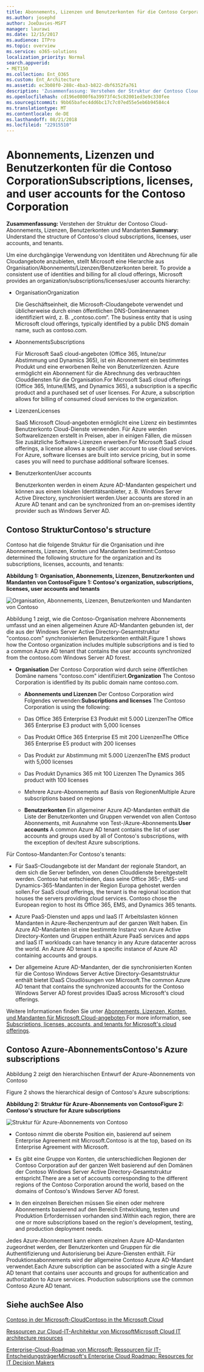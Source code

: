 ```yaml
---
title: Abonnements, Lizenzen und Benutzerkonten für die Contoso Corporation
ms.author: josephd
author: JoeDavies-MSFT
manager: laurawi
ms.date: 12/15/2017
ms.audience: ITPro
ms.topic: overview
ms.service: o365-solutions
localization_priority: Normal
search.appverid:
- MET150
ms.collection: Ent_O365
ms.custom: Ent_Architecture
ms.assetid: ec3b08f0-288c-4ba3-b822-dbf6352fa761
description: 'Zusammenfassung: Verstehen der Struktur der Contoso Cloud-Abonnements, Lizenzen, Benutzerkonten und Mandanten.'
ms.openlocfilehash: cd196e0800f6a39973f4c5c82001ed3e9c330fee
ms.sourcegitcommit: 9bb65bafec4dd6bc17c7c07ed55e5eb6b94584c4
ms.translationtype: MT
ms.contentlocale: de-DE
ms.lasthandoff: 08/21/2018
ms.locfileid: "22915510"
---
```

# <a name="subscriptions-licenses-and-user-accounts-for-the-contoso-corporation"></a><span data-ttu-id="2223c-103">Abonnements, Lizenzen und Benutzerkonten für die Contoso Corporation</span><span class="sxs-lookup"><span data-stu-id="2223c-103">Subscriptions, licenses, and user accounts for the Contoso Corporation</span></span>

 <span data-ttu-id="2223c-104">**Zusammenfassung:** Verstehen der Struktur der Contoso Cloud-Abonnements, Lizenzen, Benutzerkonten und Mandanten.</span><span class="sxs-lookup"><span data-stu-id="2223c-104">**Summary:** Understand the structure of Contoso's cloud subscriptions, licenses, user accounts, and tenants.</span></span>
  
<span data-ttu-id="2223c-105">Um eine durchgängige Verwendung von Identitäten und Abrechnung für alle Cloudangebote anzubieten, stellt Microsoft eine Hierarchie aus Organisation/Abonnements/Lizenzen/Benutzerkonten bereit.
</span><span class="sxs-lookup"><span data-stu-id="2223c-105">To provide a consistent use of identities and billing for all cloud offerings, Microsoft provides an organization/subscriptions/licenses/user accounts hierarchy:</span></span>
  
- <span data-ttu-id="2223c-106">Organisation</span><span class="sxs-lookup"><span data-stu-id="2223c-106">Organization</span></span>
    
    <span data-ttu-id="2223c-107">Die Geschäftseinheit, die Microsoft-Cloudangebote verwendet und üblicherweise durch einen öffentlichen DNS-Domänennamen identifiziert wird, z. B. „contoso.com“.
</span><span class="sxs-lookup"><span data-stu-id="2223c-107">The business entity that is using Microsoft cloud offerings, typically identified by a public DNS domain name, such as contoso.com.</span></span>
    
- <span data-ttu-id="2223c-108">Abonnements</span><span class="sxs-lookup"><span data-stu-id="2223c-108">Subscriptions</span></span>
    
    <span data-ttu-id="2223c-p101">Für Microsoft SaaS cloud-angeboten (Office 365, Intune/zur Abstimmung und Dynamics 365), ist ein Abonnement ein bestimmtes Produkt und eine erworbenen Reihe von Benutzerlizenzen. Azure ermöglicht ein Abonnement für die Abrechnung des verbrauchten Clouddiensten für die Organisation.</span><span class="sxs-lookup"><span data-stu-id="2223c-p101">For Microsoft SaaS cloud offerings (Office 365, Intune/EMS, and Dynamics 365), a subscription is a specific product and a purchased set of user licenses. For Azure, a subscription allows for billing of consumed cloud services to the organization.</span></span>
    
- <span data-ttu-id="2223c-111">Lizenzen</span><span class="sxs-lookup"><span data-stu-id="2223c-111">Licenses</span></span>
    
    <span data-ttu-id="2223c-p102">SaaS Microsoft Cloud-angeboten ermöglicht eine Lizenz ein bestimmtes Benutzerkonto Cloud-Dienste verwenden. Für Azure werden Softwarelizenzen erstellt in Preisen, aber in einigen Fällen, die müssen Sie zusätzliche Software-Lizenzen erwerben.</span><span class="sxs-lookup"><span data-stu-id="2223c-p102">For Microsoft SaaS cloud offerings, a license allows a specific user account to use cloud services. For Azure, software licenses are built into service pricing, but in some cases you will need to purchase additional software licenses.</span></span>
    
- <span data-ttu-id="2223c-114">Benutzerkonten</span><span class="sxs-lookup"><span data-stu-id="2223c-114">User accounts</span></span>
    
    <span data-ttu-id="2223c-115">Benutzerkonten werden in einem Azure AD-Mandanten gespeichert und können aus einem lokalen Identitätsanbieter, z. B. Windows Server Active Directory, synchronisiert werden.</span><span class="sxs-lookup"><span data-stu-id="2223c-115">User accounts are stored in an Azure AD tenant and can be synchronized from an on-premises identity provider such as Windows Server AD.</span></span>
    
## <a name="contosos-structure"></a><span data-ttu-id="2223c-116">Contoso Struktur</span><span class="sxs-lookup"><span data-stu-id="2223c-116">Contoso's structure</span></span>

<span data-ttu-id="2223c-117">Contoso hat die folgende Struktur für die Organisation und ihre Abonnements, Lizenzen, Konten und Mandanten bestimmt:</span><span class="sxs-lookup"><span data-stu-id="2223c-117">Contoso determined the following structure for the organization and its subscriptions, licenses, accounts, and tenants:</span></span>
  
<span data-ttu-id="2223c-118">**Abbildung 1: Organisation, Abonnements, Lizenzen, Benutzerkonten und Mandanten von Contoso**</span><span class="sxs-lookup"><span data-stu-id="2223c-118">**Figure 1: Contoso's organization, subscriptions, licenses, user accounts and tenants**</span></span>

![Organisation, Abonnements, Lizenzen, Benutzerkonten und Mandanten von Contoso](media/Contoso-Poster/Subscriptions.png)
  
<span data-ttu-id="2223c-120">Abbildung 1 zeigt, wie die Contoso-Organisation mehrere Abonnements umfasst und an einen allgemeinen Azure AD-Mandanten gebunden ist, der die aus der Windows Server Active Directory-Gesamtstruktur "contoso.com" synchronisierten Benutzerkonten enthält.</span><span class="sxs-lookup"><span data-stu-id="2223c-120">Figure 1 shows how the Contoso organization includes multiple subscriptions and is tied to a common Azure AD tenant that contains the user accounts synchronized from the contoso.com Windows Server AD forest.</span></span>
  
- <span data-ttu-id="2223c-121">**Organisation** Der Contoso Corporation wird durch seine öffentlichen Domäne namens "contoso.com" identifiziert.</span><span class="sxs-lookup"><span data-stu-id="2223c-121">**Organization** The Contoso Corporation is identified by its public domain name contoso.com.</span></span>
    
  - <span data-ttu-id="2223c-122">**Abonnements und Lizenzen** Der Contoso Corporation wird Folgendes verwenden:</span><span class="sxs-lookup"><span data-stu-id="2223c-122">**Subscriptions and licenses** The Contoso Corporation is using the following:</span></span>
    
  - <span data-ttu-id="2223c-123">Das Office 365 Enterprise E3 Produkt mit 5.000 Lizenzen</span><span class="sxs-lookup"><span data-stu-id="2223c-123">The Office 365 Enterprise E3 product with 5,000 licenses</span></span>
    
  - <span data-ttu-id="2223c-124">Das Produkt Office 365 Enterprise E5 mit 200 Lizenzen</span><span class="sxs-lookup"><span data-stu-id="2223c-124">The Office 365 Enterprise E5 product with 200 licenses</span></span>
    
  - <span data-ttu-id="2223c-125">Das Produkt zur Abstimmung mit 5.000 Lizenzen</span><span class="sxs-lookup"><span data-stu-id="2223c-125">The EMS product with 5,000 licenses</span></span>
    
  - <span data-ttu-id="2223c-126">Das Produkt Dynamics 365 mit 100 Lizenzen
</span><span class="sxs-lookup"><span data-stu-id="2223c-126">The Dynamics 365 product with 100 licenses</span></span>
    
  - <span data-ttu-id="2223c-127">Mehrere Azure-Abonnements auf Basis von Regionen</span><span class="sxs-lookup"><span data-stu-id="2223c-127">Multiple Azure subscriptions based on regions</span></span>
    
  - <span data-ttu-id="2223c-128">**Benutzerkonten** Ein allgemeiner Azure AD-Mandanten enthält die Liste der Benutzerkonten und Gruppen verwendet von allen Contoso Abonnements, mit Ausnahme von Test-/Azure-Abonnements.</span><span class="sxs-lookup"><span data-stu-id="2223c-128">**User accounts** A common Azure AD tenant contains the list of user accounts and groups used by all of Contoso's subscriptions, with the exception of dev/test Azure subscriptions.</span></span>
    
<span data-ttu-id="2223c-129">Für Contoso-Mandanten:</span><span class="sxs-lookup"><span data-stu-id="2223c-129">For Contoso's tenants:</span></span>
  
- <span data-ttu-id="2223c-p103">Für SaaS-Cloudangebote ist der Mandant der regionale Standort, an dem sich die Server befinden, von denen Clouddienste bereitgestellt werden. Contoso hat entschieden, dass seine Office 365-, EMS- und Dynamics-365-Mandanten in der Region Europa gehostet werden sollen.</span><span class="sxs-lookup"><span data-stu-id="2223c-p103">For SaaS cloud offerings, the tenant is the regional location that houses the servers providing cloud services. Contoso chose the European region to host its Office 365, EMS, and Dynamics 365 tenants.</span></span> 
    
- <span data-ttu-id="2223c-p104">Azure PaaS-Diensten und apps und IaaS IT Arbeitslasten können Mandanten in Azure-Rechenzentrum auf der ganzen Welt haben. Ein Azure AD-Mandanten ist eine bestimmte Instanz von Azure Active Directory-Konten und Gruppen enthält.</span><span class="sxs-lookup"><span data-stu-id="2223c-p104">Azure PaaS services and apps and IaaS IT workloads can have tenancy in any Azure datacenter across the world. An Azure AD tenant is a specific instance of Azure AD containing accounts and groups.</span></span>
    
- <span data-ttu-id="2223c-134">Der allgemeine Azure AD-Mandanten, der die synchronisierten Konten für die Contoso Windows Server Active Directory-Gesamtstruktur enthält bietet IDaaS Cloudlösungen von Microsoft.</span><span class="sxs-lookup"><span data-stu-id="2223c-134">The common Azure AD tenant that contains the synchronized accounts for the Contoso Windows Server AD forest provides IDaaS across Microsoft's cloud offerings.</span></span>
    
<span data-ttu-id="2223c-135">Weitere Informationen finden Sie unter [Abonnements, Lizenzen, Konten, und Mandanten für Microsoft Cloud-angeboten](subscriptions-licenses-accounts-and-tenants-for-microsoft-cloud-offerings.md).</span><span class="sxs-lookup"><span data-stu-id="2223c-135">For more information, see [Subscriptions, licenses, accounts, and tenants for Microsoft's cloud offerings](subscriptions-licenses-accounts-and-tenants-for-microsoft-cloud-offerings.md).</span></span>
  
## <a name="contosos-azure-subscriptions"></a><span data-ttu-id="2223c-136">Contoso Azure-Abonnements</span><span class="sxs-lookup"><span data-stu-id="2223c-136">Contoso's Azure subscriptions</span></span>

<span data-ttu-id="2223c-137">Abbildung 2 zeigt den hierarchischen Entwurf der Azure-Abonnements von Contoso 


</span><span class="sxs-lookup"><span data-stu-id="2223c-137">Figure 2 shows the hierarchical design of Contoso's Azure subscriptions:</span></span>
  
<span data-ttu-id="2223c-138">**Abbildung 2: Struktur für Azure-Abonnements von Contoso**</span><span class="sxs-lookup"><span data-stu-id="2223c-138">**Figure 2: Contoso's structure for Azure subscriptions**</span></span>

![Struktur für Azure-Abonnements von Contoso](media/Contoso-Poster/Subscriptions-Nested.png)
  
- <span data-ttu-id="2223c-140">Contoso nimmt die oberste Position ein, basierend auf seinem Enterprise Agreement mit Microsoft.</span><span class="sxs-lookup"><span data-stu-id="2223c-140">Contoso is at the top, based on its Enterprise Agreement with Microsoft.</span></span>
    
- <span data-ttu-id="2223c-141">Es gibt eine Gruppe von Konten, die unterschiedlichen Regionen der Contoso Corporation auf der ganzen Welt basierend auf den Domänen der Contoso Windows Server Active Directory-Gesamtstruktur entspricht.</span><span class="sxs-lookup"><span data-stu-id="2223c-141">There are a set of accounts corresponding to the different regions of the Contoso Corporation around the world, based on the domains of Contoso's Windows Server AD forest.</span></span>
    
- <span data-ttu-id="2223c-142">In den einzelnen Bereichen müssen Sie einen oder mehrere Abonnements basierend auf den Bereich Entwicklung, testen und Produktion Erfordernissen vorhanden sind.</span><span class="sxs-lookup"><span data-stu-id="2223c-142">Within each region, there are one or more subscriptions based on the region's development, testing, and production deployment needs.</span></span>
    
<span data-ttu-id="2223c-p105">Jedes Azure-Abonnement kann einem einzelnen Azure AD-Mandanten zugeordnet werden, der Benutzerkonten und Gruppen für die Authentifizierung und Autorisierung bei Azure-Diensten enthält.
 Für Produktionsabonnements wird der allgemeine Contoso Azure AD-Mandant verwendet.</span><span class="sxs-lookup"><span data-stu-id="2223c-p105">Each Azure subscription can be associated with a single Azure AD tenant that contains user accounts and groups for authentication and authorization to Azure services. Production subscriptions use the common Contoso Azure AD tenant.</span></span>
  
## <a name="see-also"></a><span data-ttu-id="2223c-145">Siehe auch</span><span class="sxs-lookup"><span data-stu-id="2223c-145">See Also</span></span>

[<span data-ttu-id="2223c-146">Contoso in der Microsoft-Cloud</span><span class="sxs-lookup"><span data-stu-id="2223c-146">Contoso in the Microsoft Cloud</span></span>](contoso-in-the-microsoft-cloud.md)
  
[<span data-ttu-id="2223c-147">Ressourcen zur Cloud-IT-Architektur von Microsoft</span><span class="sxs-lookup"><span data-stu-id="2223c-147">Microsoft Cloud IT architecture resources</span></span>](microsoft-cloud-it-architecture-resources.md)

[<span data-ttu-id="2223c-148">Enterprise-Cloud-Roadmap von Microsoft: Ressourcen für IT-Entscheidungsträger</span><span class="sxs-lookup"><span data-stu-id="2223c-148">Microsoft's Enterprise Cloud Roadmap: Resources for IT Decision Makers</span></span>](https://sway.com/FJ2xsyWtkJc2taRD)




